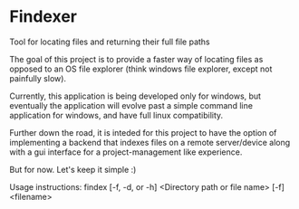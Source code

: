 # Findexer
Tool for locating files and returning their full file paths

The goal of this project is to provide a faster way of locating files as opposed to an OS file explorer (think windows file explorer, except not painfully slow).

Currently, this application is being developed only for windows, but eventually the application will evolve past a simple command line application for windows, and have full linux compatibility.

Further down the road, it is inteded for this project to have the option of implementing a backend that indexes files on a remote server/device along with a gui interface for a project-management like experience.

But for now. Let's keep it simple :)

<p>Usage instructions: findex [-f, -d, or -h] &lt;Directory path or file name&gt; [-f] &lt;filename&gt; </p>
